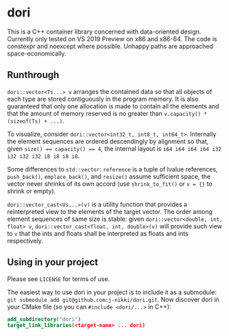 # dori

This is a C++ container library concerned with data-oriented design. Currently only tested on VS 2019 Preview on x86 and x86-64. The code is constexpr and noexcept where possible. Unhappy paths are approached space-economically.

## Runthrough

`dori::vector<Ts...> v` arranges the contained data so that all objects of each type are stored contiguously in the program memory. It is also guaranteed that only one allocation is made to contain all the elements and that the amount of memory reserved is no greater than `v.capacity() * (sizeof(Ts) + ...)`.

To visualize, consider `dori::vector<int32_t, int8_t, int64_t>`. Internally the element sequences are ordered descendingly by alignment so that, given `size() == capacity() == 4`, the internal layout is `i64 i64 i64 i64 i32 i32 i32 i32 i8 i8 i8 i8`.

Some differences to `std::vector`: `reference` is a tuple of lvalue references, `push_back()`, `emplace_back()`, and `resize()` assume sufficient space, the vector never shrinks of its own accord (use `shrink_to_fit()` or `v = {}` to shrink or empty).

`dori::vector_cast<Us...>(v)` is a utility function that provides a reinterpreted view to the elements of the target vector. The order among element sequences of same size is stable: given `dori::vector<double, int, float> v`, `dori::vector_cast<float, int, double>(v)` will provide such view to `v` that the ints and floats shall be interpreted as floats and ints respectively.

## Using in your project

Please see `LICENSE` for terms of use.

The easiest way to use dori in your project is to include it as a submodule: `git submodule add git@github.com:j-nikki/dori.git`. Now discover dori in your CMake file (so you can `#include <dori/...>` in C++):
```cmake
add_subdirectory("dori")
target_link_libraries(<target-name> ... dori)
```
